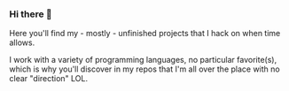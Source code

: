 ### Hi there 👋

Here you'll find my - mostly - unfinished projects that I hack on when time allows. 

I work with a variety of programming languages, no particular favorite(s), which is why you'll discover in my repos that I'm all over the place with no clear "direction" LOL.
